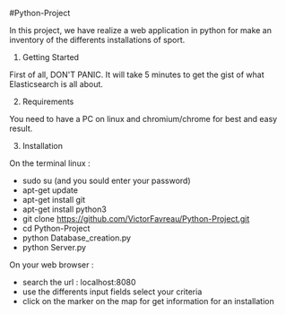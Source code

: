 #Python-Project

In this project, we have realize a web application in python for make an inventory of the differents installations of sport.

1. Getting Started

First of all, DON'T PANIC. It will take 5 minutes to get the gist of what Elasticsearch is all about.

2. Requirements

You need to have a PC on linux and chromium/chrome for best and easy result.

3. Installation

On the terminal linux : 
- sudo su (and you sould enter your password)
- apt-get update
- apt-get install git
- apt-get install python3
- git clone https://github.com/VictorFavreau/Python-Project.git
- cd Python-Project
- python Database_creation.py
- python Server.py

On your web browser : 
- search the url : localhost:8080
- use the differents input fields select your criteria
- click on the marker on the map for get information for an installation
